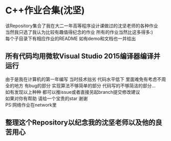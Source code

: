 # C++作业合集(沈坚)
该Repository集合了我在大二一年高等程序设计课做过的沈坚老师的各种作业  
当然我只选了我认为比较有趣值得纪念的作业 所有的作业当然比这多得多:)  
每个子目录下有相应作业的README 如有demo和文档也一并给出

## 所有代码均用微软Visual Studio 2015编译器编译并运行


由于是我在计算机的第一年编写 当时技术拙劣 代码水平低下
里面难免有考虑不周全的地方 有bug的部分 实现算法不够简单的部分 代码写的不够简洁的部分...  
如有发现以上种种 都可以推issue或者直接另起branch提交修改建议  
如果对你有帮助 请给一个宝贵的star 谢谢   
PS:网络作业在network里

## 整理这个Repository以纪念我的沈坚老师以及他的良苦用心
